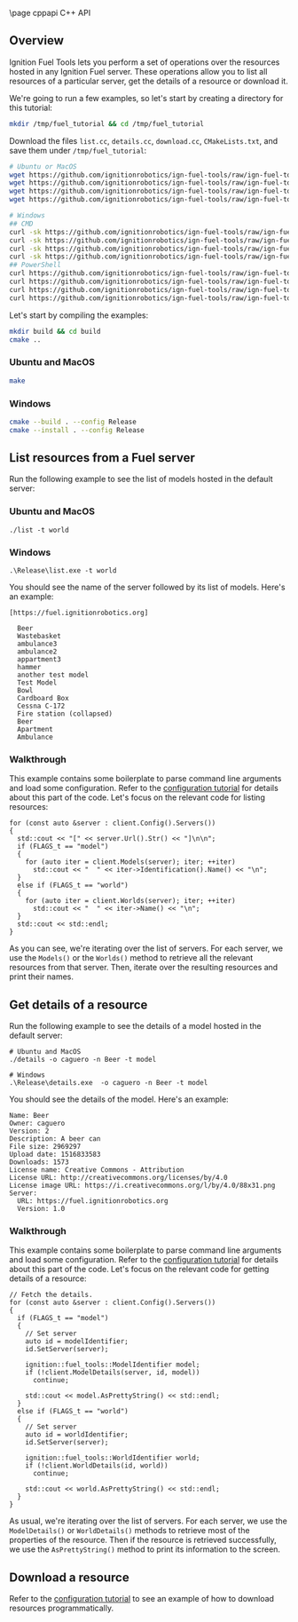 \page cppapi C++ API

## Overview

Ignition Fuel Tools lets you perform a set of operations over the resources
hosted in any Ignition Fuel server. These operations allow you to list all
resources of a particular server, get the details of a resource or download it.

We're going to run a few examples, so let's start by creating a directory for
this tutorial:

```bash
mkdir /tmp/fuel_tutorial && cd /tmp/fuel_tutorial
```

Download the files `list.cc`, `details.cc`, `download.cc`,
`CMakeLists.txt`, and save them under `/tmp/fuel_tutorial`:

```bash
# Ubuntu or MacOS
wget https://github.com/ignitionrobotics/ign-fuel-tools/raw/ign-fuel-tools6/example/list.cc
wget https://github.com/ignitionrobotics/ign-fuel-tools/raw/ign-fuel-tools6/example/details.cc
wget https://github.com/ignitionrobotics/ign-fuel-tools/raw/ign-fuel-tools6/example/download.cc
wget https://github.com/ignitionrobotics/ign-fuel-tools/raw/ign-fuel-tools6/example/CMakeLists.txt

# Windows
## CMD
curl -sk https://github.com/ignitionrobotics/ign-fuel-tools/raw/ign-fuel-tools6/example/list.cc -o list.cc
curl -sk https://github.com/ignitionrobotics/ign-fuel-tools/raw/ign-fuel-tools6/example/details.cc -o details.cc
curl -sk https://github.com/ignitionrobotics/ign-fuel-tools/raw/ign-fuel-tools6/example/download.cc -o download.cc
curl -sk https://github.com/ignitionrobotics/ign-fuel-tools/raw/ign-fuel-tools6/example/CMakeLists.txt -o CMakeLists.txt
## PowerShell
curl https://github.com/ignitionrobotics/ign-fuel-tools/raw/ign-fuel-tools6/example/list.cc -o list.cc
curl https://github.com/ignitionrobotics/ign-fuel-tools/raw/ign-fuel-tools6/example/details.cc -o details.cc
curl https://github.com/ignitionrobotics/ign-fuel-tools/raw/ign-fuel-tools6/example/download.cc -o download.cc
curl https://github.com/ignitionrobotics/ign-fuel-tools/raw/ign-fuel-tools6/example/CMakeLists.txt -o CMakeLists.txt
```

Let's start by compiling the examples:

```bash
mkdir build && cd build
cmake ..
```

### Ubuntu and MacOS

```bash
make
```

### Windows

```bash
cmake --build . --config Release
cmake --install . --config Release
```

## List resources from a Fuel server

Run the following example to see the list of models hosted in the default
server:

### Ubuntu and MacOS

`./list -t world`

### Windows

`.\Release\list.exe -t world`


You should see the name of the server followed by its list of models. Here's an
example:

```
[https://fuel.ignitionrobotics.org]

  Beer
  Wastebasket
  ambulance3
  ambulance2
  appartment3
  hammer
  another test model
  Test Model
  Bowl
  Cardboard Box
  Cessna C-172
  Fire station (collapsed)
  Beer
  Apartment
  Ambulance
```

### Walkthrough

This example contains some boilerplate to parse command line arguments and load
some configuration. Refer to the [configuration tutorial](configuration.html)
for details about this part of the code. Let's focus on the relevant code for
listing resources:

```
for (const auto &server : client.Config().Servers())
{
  std::cout << "[" << server.Url().Str() << "]\n\n";
  if (FLAGS_t == "model")
  {
    for (auto iter = client.Models(server); iter; ++iter)
      std::cout << "  " << iter->Identification().Name() << "\n";
  }
  else if (FLAGS_t == "world")
  {
    for (auto iter = client.Worlds(server); iter; ++iter)
      std::cout << "  " << iter->Name() << "\n";
  }
  std::cout << std::endl;
}
```

As you can see, we're iterating over the list of servers. For each server, we
use the `Models()` or the `Worlds()` method to retrieve all the relevant
resources from that server. Then, iterate over the resulting resources and print
their names.

## Get details of a resource

Run the following example to see the details of a model hosted in the default
server:

```
# Ubuntu and MacOS
./details -o caguero -n Beer -t model

# Windows
.\Release\details.exe  -o caguero -n Beer -t model
```

You should see the details of the model.
Here's an example:

```
Name: Beer
Owner: caguero
Version: 2
Description: A beer can
File size: 2969297
Upload date: 1516833583
Downloads: 1573
License name: Creative Commons - Attribution
License URL: http://creativecommons.org/licenses/by/4.0
License image URL: https://i.creativecommons.org/l/by/4.0/88x31.png
Server:
  URL: https://fuel.ignitionrobotics.org
  Version: 1.0
```

### Walkthrough

This example contains some boilerplate to parse command line arguments and load
some configuration. Refer to the [configuration tutorial](configuration.html)
for details about this part of the code. Let's focus on the relevant code for
getting details of a resource:

```
// Fetch the details.
for (const auto &server : client.Config().Servers())
{
  if (FLAGS_t == "model")
  {
    // Set server
    auto id = modelIdentifier;
    id.SetServer(server);

    ignition::fuel_tools::ModelIdentifier model;
    if (!client.ModelDetails(server, id, model))
      continue;

    std::cout << model.AsPrettyString() << std::endl;
  }
  else if (FLAGS_t == "world")
  {
    // Set server
    auto id = worldIdentifier;
    id.SetServer(server);

    ignition::fuel_tools::WorldIdentifier world;
    if (!client.WorldDetails(id, world))
      continue;

    std::cout << world.AsPrettyString() << std::endl;
  }
}
```

As usual, we're iterating over the list of servers. For each server, we
use the `ModelDetails()` or `WorldDetails()` methods to retrieve most of the
properties of the resource. Then if the resource is retrieved successfully, we
use the `AsPrettyString()` method to print its information to the screen.

## Download a resource

Refer to the
[configuration tutorial](configuration.html)
to see an example of how to download resources programmatically.
